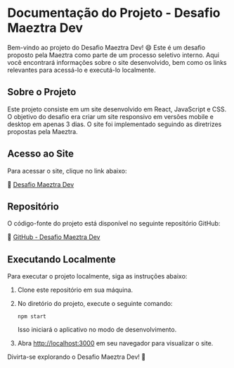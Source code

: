 # Documentação do Projeto - Desafio Maeztra Dev

Bem-vindo ao projeto do Desafio Maeztra Dev! 😄 Este é um desafio proposto pela Maeztra como parte de um processo seletivo interno. Aqui você encontrará informações sobre o site desenvolvido, bem como os links relevantes para acessá-lo e executá-lo localmente.

## Sobre o Projeto

Este projeto consiste em um site desenvolvido em React, JavaScript e CSS. O objetivo do desafio era criar um site responsivo em versões mobile e desktop em apenas 3 dias. O site foi implementado seguindo as diretrizes propostas pela Maeztra.

## Acesso ao Site

Para acessar o site, clique no link abaixo:

🔗 [Desafio Maeztra Dev](https://vercel.com/hana-bananaa/desafio-maeztra-dev)

## Repositório

O código-fonte do projeto está disponível no seguinte repositório GitHub:

🔗 [GitHub - Desafio Maeztra Dev](https://github.com/hana-bananaa/desafio-maeztra-dev)

## Executando Localmente

Para executar o projeto localmente, siga as instruções abaixo:

1. Clone este repositório em sua máquina.
2. No diretório do projeto, execute o seguinte comando:

   ```
   npm start
   ```

   Isso iniciará o aplicativo no modo de desenvolvimento.
   
3. Abra [http://localhost:3000](http://localhost:3000) em seu navegador para visualizar o site.

Divirta-se explorando o Desafio Maeztra Dev! 🚀
